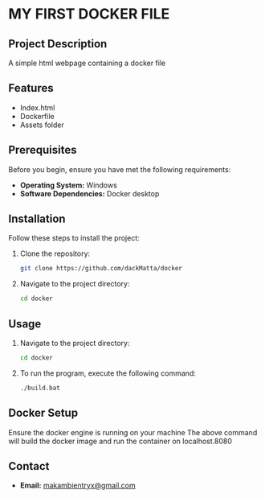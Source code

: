 # MY FIRST DOCKER FILE

## Project Description
A simple html webpage containing a docker file


## Features
- Index.html
- Dockerfile
- Assets folder

## Prerequisites
Before you begin, ensure you have met the following requirements:
- **Operating System:**  Windows
- **Software Dependencies:** Docker desktop


## Installation
Follow these steps to install the project:

1. Clone the repository:
    ```bash
    git clone https://github.com/dackMatta/docker
    ```
2. Navigate to the project directory:
    ```bash
    cd docker
    ```


## Usage
1. Navigate to the project directory:
    ```bash
    cd docker
    ```
2. To run the program, execute the following command:
    ```bash
    ./build.bat
    ```


## Docker Setup
Ensure the docker engine is running on your machine
The above command will build the docker image and run the container on localhost.8080

## Contact
- **Email:** makambientryx@gmail.com

